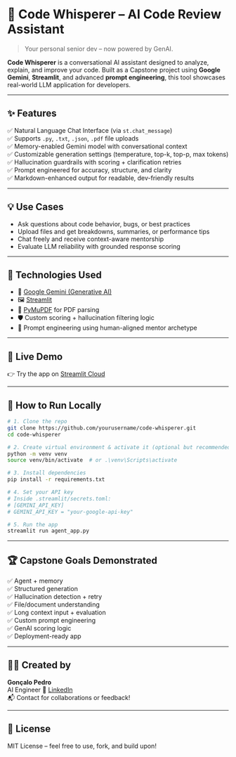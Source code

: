 # 🤖 Code Whisperer – AI Code Review Assistant

> Your personal senior dev – now powered by GenAI.

**Code Whisperer** is a conversational AI assistant designed to analyze, explain, and improve your code. Built as a Capstone project using **Google Gemini**, **Streamlit**, and advanced **prompt engineering**, this tool showcases real-world LLM application for developers.

---

## ✨ Features

✅ Natural Language Chat Interface (via `st.chat_message`)  
✅ Supports `.py`, `.txt`, `.json`, `.pdf` file uploads  
✅ Memory-enabled Gemini model with conversational context  
✅ Customizable generation settings (temperature, top-k, top-p, max tokens)  
✅ Hallucination guardrails with scoring + clarification retries  
✅ Prompt engineered for accuracy, structure, and clarity  
✅ Markdown-enhanced output for readable, dev-friendly results

---

## 💡 Use Cases

- Ask questions about code behavior, bugs, or best practices  
- Upload files and get breakdowns, summaries, or performance tips  
- Chat freely and receive context-aware mentorship  
- Evaluate LLM reliability with grounded response scoring

---

## 🧠 Technologies Used

- 🧠 [Google Gemini (Generative AI)](https://ai.google.dev/)
- 🖼️ [Streamlit](https://streamlit.io/)
- 📄 [PyMuPDF](https://github.com/pymupdf/PyMuPDF) for PDF parsing
- 🛡️ Custom scoring + hallucination filtering logic
- 💬 Prompt engineering using human-aligned mentor archetype

---

## 🚀 Live Demo

👉 Try the app on [Streamlit Cloud](https://testerepo-d8nyu4h7mvnwfjzrvy8ivc.streamlit.app/)

---

## 📂 How to Run Locally

```bash
# 1. Clone the repo
git clone https://github.com/yourusername/code-whisperer.git
cd code-whisperer

# 2. Create virtual environment & activate it (optional but recommended)
python -m venv venv
source venv/bin/activate  # or .\venv\Scripts\activate

# 3. Install dependencies
pip install -r requirements.txt

# 4. Set your API key
# Inside .streamlit/secrets.toml:
# [GEMINI_API_KEY]
# GEMINI_API_KEY = "your-google-api-key"

# 5. Run the app
streamlit run agent_app.py
```
---

## 🏆 Capstone Goals Demonstrated

✅ Agent + memory  
✅ Structured generation  
✅ Hallucination detection + retry  
✅ File/document understanding  
✅ Long context input + evaluation  
✅ Custom prompt engineering  
✅ GenAI scoring logic  
✅ Deployment-ready app

---

## 👨‍💻 Created by

**Gonçalo Pedro**  
AI Engineer
🔗 [LinkedIn](https://www.linkedin.com/in/gon%C3%A7alo-pedro-647188217/)  
📬 Contact for collaborations or feedback!

---

## 🧠 License

MIT License – feel free to use, fork, and build upon!
